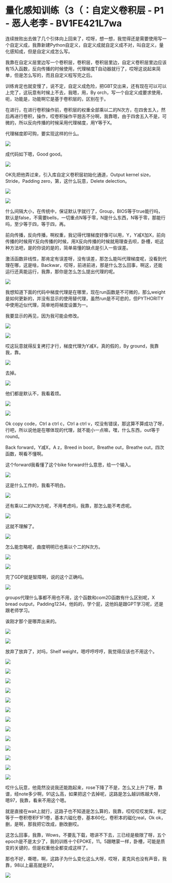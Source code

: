 # 量化感知训练（3（：自定义卷积层 - P1 - 恶人老李 - BV1FE421L7wa

连续挫败出去做了几个引体向上回来了，哎呀，想一想，我觉得还是需要使用写一个自定义成，我靠新建Python自定义，自定义成就自定义成不对，叫自定义，量化感知成，但是自定义成怎么写。

我靠在自定义层里边写一个卷积层，卷积层，卷积层里边，自定义卷积层里边应该有15入函数，反向传播的时候使用，代理梯度T自动器就行了，哎呀这说起来简单，但是怎么写的，而且自定义程写完之后。

训练肯定也就变慢了，说不定，自定义成危险，把GBT交出来，还有现在可以可以上完了，这玩意有时候上不去，我嗯，用，By orch，写一个自定义成要求使用，呃，功能是，功能啊它是基于卷积层的，区别在于。

在进行，在进行卷积操作前，卷积层的权重全部乘以二的N次方，在四舍五入，然后再进行卷积，操作，哎卷积操作平翘舌不分啊，我靠嗯，由于四舍五入不是，可微的，所以反向传播的时候采用代理梯度，用Y等于X。

代理梯度即可购，要实现这样的什么。

![](img/e3a4f7a6a7b8fa4ec83181761234db2b_1.png)

成代码如下嗯，Good good。

![](img/e3a4f7a6a7b8fa4ec83181761234db2b_3.png)

OK先把他弄过来，引入库自定义卷积层初始化通道，Output kernel size，Stride，Padding zero，第，这什么玩意，Delete delection。



![](img/e3a4f7a6a7b8fa4ec83181761234db2b_5.png)

![](img/e3a4f7a6a7b8fa4ec83181761234db2b_6.png)

什么间隔大小，在传统中，保证默认字就行了，Group，BIOS等于true能行吗，默认是false，不需要bells，一切重点N等于零，N是什么东西，N等于零，那能行吗，至少等于四，等于四，再。

前向传播，反向传播，啊权重，我记得代理梯度好像可以用，Y，Y减X加X，前向传播的时候用Y反向传播的时候，用X反向传播的时候就用理查去呗，卧槽，呃这种方法吧，是的你说的是的，简单易懂的缺点是引入一些误差。

激活函数非线性，那肯定有误差呀，没有误差，那怎么能叫代理梯度呢，没看到代理在哪，这是啥，Backwar，哎呀，前进前进，那是什么怎么回事，啊这，还能运行还真能运行，我靠，那你是怎么怎么提出代理的呢。



![](img/e3a4f7a6a7b8fa4ec83181761234db2b_8.png)

我想知道下面的代码中梯度代理是在哪里，现在run函数是不可微的，那么weight是如何更新的，并没有显示的使用替代理，虽然run是不可悲的，但PYTHORITY中使用近似代理，简单地将梯度设置为一。

我要显示的再见，因为我可能会修改。

![](img/e3a4f7a6a7b8fa4ec83181761234db2b_10.png)

![](img/e3a4f7a6a7b8fa4ec83181761234db2b_11.png)

哎这玩意就得反复拷打才行，梯度代理为Y减X，真的假的，By ground，我靠我，靠。

![](img/e3a4f7a6a7b8fa4ec83181761234db2b_13.png)

去掉。

![](img/e3a4f7a6a7b8fa4ec83181761234db2b_15.png)

他们都是默认不，我看着烦。

![](img/e3a4f7a6a7b8fa4ec83181761234db2b_17.png)

![](img/e3a4f7a6a7b8fa4ec83181761234db2b_18.png)

Ok copy code，Ctrl a ctrl c，Ctrl a ctrl v，哎没有错误，那这算不算成功了呀，行吧，所以说他是在哪体现的代理，就不能小一点嘛，嘿，什么东西，out等于round。

Back forward，Y减X，A z，Breed in boot，Breathe out，Breathe out，四次函数，啊看不懂啊。

这个forward我看懂了这个bike forward什么意思，给一个输入。

![](img/e3a4f7a6a7b8fa4ec83181761234db2b_20.png)

这是什么工作的，我看不明白。

![](img/e3a4f7a6a7b8fa4ec83181761234db2b_22.png)

还有乘以二的N次方呢，不用考虑吗，我靠，那怎么能不考虑呢。

![](img/e3a4f7a6a7b8fa4ec83181761234db2b_24.png)

这就不理解了。

![](img/e3a4f7a6a7b8fa4ec83181761234db2b_26.png)

怎么能忽略呢，曲度明明已也乘以个二的N次方。

![](img/e3a4f7a6a7b8fa4ec83181761234db2b_28.png)

![](img/e3a4f7a6a7b8fa4ec83181761234db2b_29.png)

完了GDP就是智障啊，说的这个正确吗。

![](img/e3a4f7a6a7b8fa4ec83181761234db2b_31.png)

groups代理什么事都不用也不用，这个函数和com2D函数有什么区别呢，X bread output，Padding1234，他妈的，学个屁，这他妈是跟GPT学习呢，还是跟老师学习。

诶刚才那个是哪弄出来的。

![](img/e3a4f7a6a7b8fa4ec83181761234db2b_33.png)

![](img/e3a4f7a6a7b8fa4ec83181761234db2b_34.png)

放弃了放弃了，对吗，Shelf weight，嗯哼哼哼哼，我觉得应该也不用这个。

![](img/e3a4f7a6a7b8fa4ec83181761234db2b_36.png)

![](img/e3a4f7a6a7b8fa4ec83181761234db2b_37.png)

![](img/e3a4f7a6a7b8fa4ec83181761234db2b_38.png)

![](img/e3a4f7a6a7b8fa4ec83181761234db2b_39.png)

![](img/e3a4f7a6a7b8fa4ec83181761234db2b_40.png)

![](img/e3a4f7a6a7b8fa4ec83181761234db2b_41.png)

![](img/e3a4f7a6a7b8fa4ec83181761234db2b_42.png)

![](img/e3a4f7a6a7b8fa4ec83181761234db2b_43.png)

![](img/e3a4f7a6a7b8fa4ec83181761234db2b_44.png)

![](img/e3a4f7a6a7b8fa4ec83181761234db2b_45.png)

![](img/e3a4f7a6a7b8fa4ec83181761234db2b_46.png)

![](img/e3a4f7a6a7b8fa4ec83181761234db2b_47.png)

![](img/e3a4f7a6a7b8fa4ec83181761234db2b_48.png)

哎什么玩意，他竟然没说我还能跑起来，rose下降了不是，怎么又上升了呀，靠谱，经note多少啊，91这么高，如果把这个去掉呢，这路是怎么越训练越大呀，嗯97，我靠，看来不用这个嗯。

就是直接在wait上就行，这路子也不知道是怎么算的，我靠，哎哎哎哎发挥，判定等于一卷积卷积F1F1卷，基本六磁化卷，基本60化，卷积本的磁化real，Ok ok，删，是啊，那我把它改成，删改删哎。

这怎么回事，我靠，Wows，不要乱下载，嗯讲不下去，三已经是极限了呀，五个epoch是不是太少了，我的训练十个EPOKE，11。5跟瞎蒙一样，卧槽，可能是质变的关键的，但是权重他全都变成这样了。

那也不好，嘶嗯，啊，这路子为什么变化这么大呀，哎呀，麦克风也没有声音，我靠，98以上最高就是97。

![](img/e3a4f7a6a7b8fa4ec83181761234db2b_50.png)